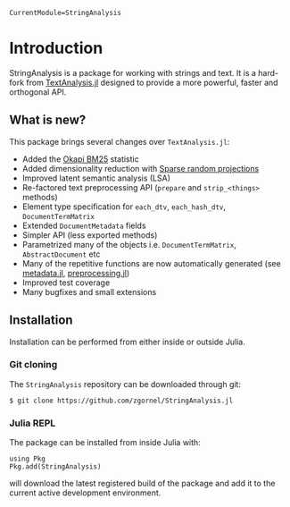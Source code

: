 ```@meta
CurrentModule=StringAnalysis
```

# Introduction

StringAnalysis is a package for working with strings and text. It is a hard-fork from [TextAnalysis.jl](https://github.com/JuliaText/TextAnalysis.jl) designed to provide a more powerful, faster and orthogonal API.


## What is new?
This package brings several changes over `TextAnalysis.jl`:
 - Added the [Okapi BM25](https://en.wikipedia.org/wiki/Okapi_BM25) statistic
 - Added dimensionality reduction with [Sparse random projections](https://en.wikipedia.org/wiki/Random_projection)
 - Improved latent semantic analysis (LSA)
 - Re-factored text preprocessing API (`prepare` and `strip_<things>` methods)
 - Element type specification for `each_dtv`, `each_hash_dtv`, `DocumentTermMatrix`
 - Extended `DocumentMetadata` fields
 - Simpler API (less exported methods)
 - Parametrized many of the objects i.e. `DocumentTermMatrix`, `AbstractDocument` etc
 - Many of the repetitive functions are now automatically generated (see [metadata.jl](https://github.com/zgornel/StringAnalysis.jl/blob/master/src/metadata.jl), [preprocessing.jl](https://github.com/zgornel/StringAnalysis.jl/blob/master/src/preprocessing.jl))
 - Improved test coverage
 - Many bugfixes and small extensions

## Installation

Installation can be performed from either inside or outside Julia.

### Git cloning
The `StringAnalysis` repository can be downloaded through git:
```
$ git clone https://github.com/zgornel/StringAnalysis.jl
```

### Julia REPL
The package can be installed from inside Julia with:
```
using Pkg
Pkg.add(StringAnalysis)
```
will download the latest registered build of the package and add it to the current active development environment.

